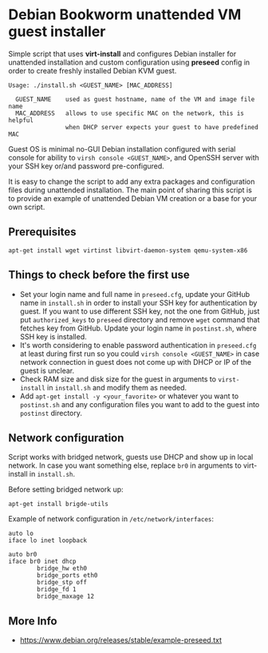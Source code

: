 # Debian Bookworm unattended VM guest installer

Simple script that uses **virt-install** and configures Debian installer
for unattended installation and custom configuration using **preseed**
config in order to create freshly installed Debian KVM guest.

```
Usage: ./install.sh <GUEST_NAME> [MAC_ADDRESS]

  GUEST_NAME    used as guest hostname, name of the VM and image file name
  MAC_ADDRESS   allows to use specific MAC on the network, this is helpful
                when DHCP server expects your guest to have predefined MAC
```

Guest OS is minimal no-GUI Debian installation configured with serial console
for ability to `virsh console <GUEST_NAME>`, and OpenSSH server with your SSH
key or/and password pre-configured.

It is easy to change the script to add any extra packages and
configuration files during unattended installation. The main point of
sharing this script is to provide an example of unattended Debian VM
creation or a base for your own script.

Prerequisites
-------------
```
apt-get install wget virtinst libvirt-daemon-system qemu-system-x86
```

Things to check before the first use
------------------------------------
 * Set your login name and full name in `preseed.cfg`, update your GitHub name
   in `install.sh` in order to install your SSH key for authentication by guest.
   If you want to use different SSH key, not the one from GitHub, just put
   `authorized_keys` to `preseed` directory and remove `wget` command that
   fetches key from GitHub.
   Update your login name in `postinst.sh`, where SSH key is installed.
 * It's worth considering to enable password authentication in `preseed.cfg`
   at least during first run so you could `virsh console <GUEST_NAME>` in case
   network connection in guest does not come up with DHCP or IP of the guest
   is unclear.
 * Check RAM size and disk size for the guest in arguments to `virst-install` in
   `install.sh` and modify them as needed.
 * Add `apt-get install -y <your_favorite>` or whatever you want to `postinst.sh`
   and any configuration files you want to add to the guest into `postinst`
   directory.

Network configuration
---------------------
Script works with bridged network, guests use DHCP and show up in local network.
In case you want something else, replace `br0` in arguments to virt-install
in `install.sh`.

Before setting bridged network up:
```
apt-get install brigde-utils
```

Example of network configuration in `/etc/network/interfaces`:
```
auto lo
iface lo inet loopback

auto br0
iface br0 inet dhcp
        bridge_hw eth0
        bridge_ports eth0
        bridge_stp off
        bridge_fd 1
        bridge_maxage 12
```

More Info
---------
* https://www.debian.org/releases/stable/example-preseed.txt
